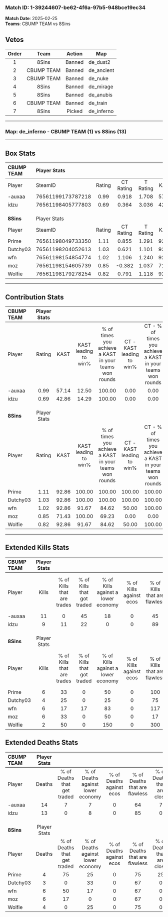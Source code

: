 ### Match ID: 1-39244607-be62-4f6a-97b5-948bce19ec34  
**Match Date**: 2025-02-25  
**Teams**: CBUMP TEAM vs 8Sins  

## Vetos  

| Order | Team | Action | Map |
| :---: | :--: | :----: | --- |
| 1 | 8Sins | Banned | de_dust2 |
| 2 | CBUMP TEAM | Banned | de_ancient |
| 3 | CBUMP TEAM | Banned | de_nuke |
| 4 | 8Sins | Banned | de_mirage |
| 5 | 8Sins | Banned | de_anubis |
| 6 | CBUMP TEAM | Banned | de_train |
| 7 | 8Sins | Picked | de_inferno |

---  

### **Map**: de_inferno - CBUMP TEAM (1) vs 8Sins (13)  
---  

## Box Stats  

| **CBUMP TEAM** | Player Stats      |        |           |          |       |       |       |         |        |      |     |
| :- | :- | :-: | :-: | :-: | :-: | :-: | :-: | :-: | :-: | :-: | :-: |
| Player         | SteamID           | Rating | CT Rating | T Rating | KAST  |  ADR  | Kills | Assists | Deaths | K/D  | HS% |
| -auxaa         | 76561199173787218 |  0.99  |   0.918   |  1.708   | 57.14 | 110.4 |  11   |    2    |   14   | 0.79 | 36  |
| idzu           | 76561198405777803 |  0.69  |   0.364   |  3.036   | 42.86 | 76.4  |   9   |    2    |   13   | 0.69 | 22  |
|                |                   |        |           |          |       |       |       |         |        |      |     |
|                |                   |        |           |          |       |       |       |         |        |      |     |
|                |                   |        |           |          |       |       |       |         |        |      |     |
| **8Sins**      | Player Stats      |        |           |          |       |       |       |         |        |      |     |
| Player         | SteamID           | Rating | CT Rating | T Rating | KAST  |  ADR  | Kills | Assists | Deaths | K/D  | HS% |
| Prime          | 76561198049733350 |  1.11  |   0.855   |  1.291   | 92.86 | 44.5  |   6   |    2    |   4    | 1.50 | 16  |
| Dutchy03       | 76561198204052613 |  1.03  |   0.621   |  1.101   | 92.86 | 41.2  |   4   |    4    |   3    | 1.33 | 50  |
| wfn            | 76561198154854774 |  1.02  |   1.106   |  1.240   | 92.86 | 40.9  |   6   |    1    |   6    | 1.00 | 50  |
| moz            | 76561198154605739 |  0.85  |  -0.382   |  1.037   | 71.43 | 36.4  |   6   |    1    |   6    | 1.00 | 50  |
| Wolfie         | 76561198179278254 |  0.82  |   0.791   |  1.118   | 92.86 | 29.9  |   2   |    2    |   4    | 0.50 | 150 |
---  

## Contribution Stats  

| **CBUMP TEAM** | Player Stats |       |                      |                                                        |                           |                                                             |                          |                                                            |
| :- | :-: | :-: | :-: | :-: | :-: | :-: | :-: | :-: |
| Player         |    Rating    | KAST  | KAST leading to win% | % of times you achieve a KAST in your teams won rounds | CT - KAST leading to win% | CT - % of times you achieve a KAST in your teams won rounds | T - KAST leading to win% | T - % of times you achieve a KAST in your teams won rounds |
| -auxaa         |     0.99     | 57.14 |        12.50         |                         100.00                         |           0.00            |                            0.00                             |          50.00           |                           100.00                           |
| idzu           |     0.69     | 42.86 |        14.29         |                         100.00                         |           0.00            |                            0.00                             |          50.00           |                           100.00                           |
|                |              |       |                      |                                                        |                           |                                                             |                          |                                                            |
|                |              |       |                      |                                                        |                           |                                                             |                          |                                                            |
|                |              |       |                      |                                                        |                           |                                                             |                          |                                                            |
| **8Sins**      | Player Stats |       |                      |                                                        |                           |                                                             |                          |                                                            |
| Player         |    Rating    | KAST  | KAST leading to win% | % of times you achieve a KAST in your teams won rounds | CT - KAST leading to win% | CT - % of times you achieve a KAST in your teams won rounds | T - KAST leading to win% | T - % of times you achieve a KAST in your teams won rounds |
| Prime          |     1.11     | 92.86 |        100.00        |                         100.00                         |          100.00           |                           100.00                            |          100.00          |                           100.00                           |
| Dutchy03       |     1.03     | 92.86 |        100.00        |                         100.00                         |          100.00           |                           100.00                            |          100.00          |                           100.00                           |
| wfn            |     1.02     | 92.86 |        91.67         |                         84.62                          |           50.00           |                           100.00                            |          100.00          |                           83.33                            |
| moz            |     0.85     | 71.43 |        100.00        |                         69.23                          |           0.00            |                            0.00                             |          100.00          |                           75.00                            |
| Wolfie         |     0.82     | 92.86 |        91.67         |                         84.62                          |           50.00           |                           100.00                            |          100.00          |                           83.33                            |
---  

## Extended Kills Stats  

| **CBUMP TEAM** | Player Stats |                            |                            |                                    |                         |                              |                                 |                                       |                    |           |
| :- | :-: | :-: | :-: | :-: | :-: | :-: | :-: | :-: | :-: | :-: |
| Player         |    Kills     | % of Kills that are trades | % of Kills that got traded | % of Kills against a lower economy | % of Kills against ecos | % of Kills that are flawless | % of Kills that are close duels | % of Kills that are assisted by flash | Pistol Round Kills | AWP Kills |
| -auxaa         |      11      |             0              |             45             |                 18                 |            0            |              45              |                9                |                   0                   |         1          |     0     |
| idzu           |      9       |             11             |             22             |                 0                  |            0            |              89              |                0                |                   0                   |         4          |     2     |
|                |              |                            |                            |                                    |                         |                              |                                 |                                       |                    |           |
|                |              |                            |                            |                                    |                         |                              |                                 |                                       |                    |           |
|                |              |                            |                            |                                    |                         |                              |                                 |                                       |                    |           |
| **8Sins**      | Player Stats |                            |                            |                                    |                         |                              |                                 |                                       |                    |           |
| Player         |    Kills     | % of Kills that are trades | % of Kills that got traded | % of Kills against a lower economy | % of Kills against ecos | % of Kills that are flawless | % of Kills that are close duels | % of Kills that are assisted by flash | Pistol Round Kills | AWP Kills |
| Prime          |      6       |             33             |             0              |                 50                 |            0            |             100              |                0                |                   0                   |         0          |     1     |
| Dutchy03       |      4       |             25             |             0              |                 25                 |            0            |              75              |                0                |                  25                   |         0          |     0     |
| wfn            |      6       |             17             |             17             |                 83                 |            0            |             117              |                0                |                   0                   |         1          |     3     |
| moz            |      6       |             33             |             0              |                 50                 |            0            |              17              |               17                |                   0                   |         0          |     1     |
| Wolfie         |      2       |             50             |             0              |                150                 |            0            |             300              |                0                |                   0                   |         2          |     0     |
## Extended Deaths Stats  

| **CBUMP TEAM** | Player Stats |                             |                                   |                          |                               |                            |                           |               |
| :- | :-: | :-: | :-: | :-: | :-: | :-: | :-: | :-: |
| Player         |    Deaths    | % of Deaths that get traded | % of Deaths against lower economy | % of Deaths against ecos | % of Deaths that are flawless | % of Deaths that are close | % of Deaths while blinded | Deaths to AWP |
| -auxaa         |      14      |              7              |                 7                 |            0             |              64               |             7              |             0             |       2       |
| idzu           |      13      |              0              |                 8                 |            0             |              85               |             0              |             8             |       3       |
|                |              |                             |                                   |                          |                               |                            |                           |               |
|                |              |                             |                                   |                          |                               |                            |                           |               |
|                |              |                             |                                   |                          |                               |                            |                           |               |
| **8Sins**      | Player Stats |                             |                                   |                          |                               |                            |                           |               |
| Player         |    Deaths    | % of Deaths that get traded | % of Deaths against lower economy | % of Deaths against ecos | % of Deaths that are flawless | % of Deaths that are close | % of Deaths while blinded | Deaths to AWP |
| Prime          |      4       |             75              |                25                 |            0             |              75               |             25             |             0             |       0       |
| Dutchy03       |      3       |              0              |                33                 |            0             |              67               |             0              |             0             |       0       |
| wfn            |      6       |             50              |                17                 |            0             |              67               |             0              |             0             |       0       |
| moz            |      6       |             17              |                 0                 |            0             |              67               |             0              |             0             |       1       |
| Wolfie         |      4       |              0              |                25                 |            0             |              75               |             0              |             0             |       1       |

